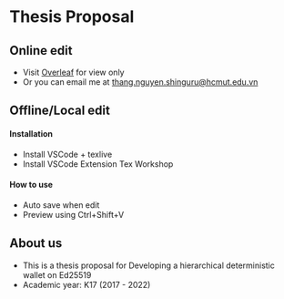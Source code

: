 # Thesis Proposal

## Online edit

- Visit [Overleaf](https://www.overleaf.com/read/sdpnjrwzfhcy) for view only
- Or you can email me at thang.nguyen.shinguru@hcmut.edu.vn

## Offline/Local edit

#### Installation

- Install VSCode + texlive
- Install VSCode Extension Tex Workshop

#### How to use

- Auto save when edit
- Preview using Ctrl+Shift+V

## About us

- This is a thesis proposal for Developing a hierarchical deterministic wallet on Ed25519
- Academic year: K17 (2017 - 2022)
